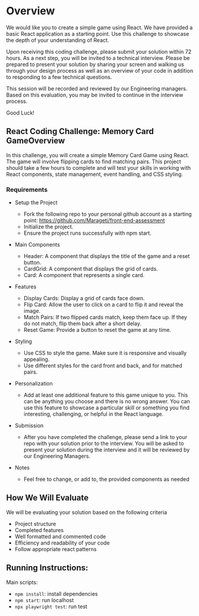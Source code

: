 # Overview

We would like you to create a simple game using React. We have provided a basic React application as a starting point. Use this challenge to showcase the depth of your understanding of React.

Upon receiving this coding challenge, please submit your solution within 72 hours. As a next step, you will be invited to a technical interview. Please be prepared to present your solution by sharing your screen and walking us through your design process as well as an overview of your code in addition to responding to a few technical questions.

This session will be recorded and reviewed by our Engineering managers. Based on this evaluation, you may be invited to continue in the interview process.

Good Luck!

## React Coding Challenge: Memory Card GameOverview

In this challenge, you will create a simple Memory Card Game using React. The game will involve flipping cards to find matching pairs. This project should take a few hours to complete and will test your skills in working with React components, state management, event handling, and CSS styling.

### Requirements

- Setup the Project

  - Fork the following repo to your personal github account as a starting point: https://github.com/Marageti/front-end-assessment
  - Initialize the project.
  - Ensure the project runs successfully with npm start.

- Main Components

  - Header: A component that displays the title of the game and a reset button.
  - CardGrid: A component that displays the grid of cards.
  - Card: A component that represents a single card.

- Features

  - Display Cards: Display a grid of cards face down.
  - Flip Card: Allow the user to click on a card to flip it and reveal the image.
  - Match Pairs: If two flipped cards match, keep them face up. If they do not match, flip them back after a short delay.
  - Reset Game: Provide a button to reset the game at any time.

- Styling

  - Use CSS to style the game. Make sure it is responsive and visually appealing.
  - Use different styles for the card front and back, and for matched pairs.

- Personalization

  - Add at least one additional feature to this game unique to you. This can be anything you choose and there is no wrong answer. You can use this feature to showcase a particular skill or something you find interesting, challenging, or helpful in the React language.

- Submission

  - After you have completed the challenge, please send a link to your repo with your solution prior to the interview. You will be asked to present your solution during the interview and it will be reviewed by our Engineering Managers.

- Notes
  - Feel free to change, or add to, the provided components as needed

## How We Will Evaluate

We will be evaluating your solution based on the following criteria

- Project structure
- Completed features
- Well formatted and commented code
- Efficiency and readability of your code
- Follow appropriate react patterns

## Running Instructions:

Main scripts:

- `npm install`: install dependencies
- `npm start`: run localhost
- `npx playwright test`: run test
